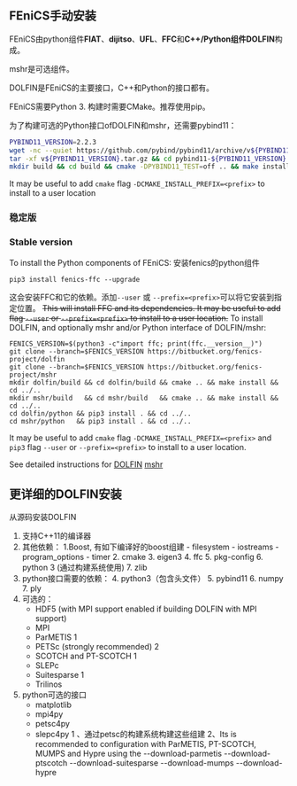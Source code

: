 ## FEniCS手动安装

FEniCS由python组件**FIAT**、**dijitso**、**UFL**、**FFC**和**C++/Python组件DOLFIN**构成。

mshr是可选组件。

DOLFIN是FEniCS的主要接口，C++和Python的接口都有。

FEniCS需要Python 3. 构建时需要CMake。推荐使用pip。

为了构建可选的Python接口ofDOLFIN和mshr，还需要pybind11：

```bash
PYBIND11_VERSION=2.2.3
wget -nc --quiet https://github.com/pybind/pybind11/archive/v${PYBIND11_VERSION}.tar.gz
tar -xf v${PYBIND11_VERSION}.tar.gz && cd pybind11-${PYBIND11_VERSION}
mkdir build && cd build && cmake -DPYBIND11_TEST=off .. && make install
```

It may be useful to add `cmake` flag `-DCMAKE_INSTALL_PREFIX=<prefix>` to install to a user location

### 稳定版

### Stable version

To install the Python components of FEniCS:
安装fenics的python组件

```
pip3 install fenics-ffc --upgrade
```
这会安装FFC和它的依赖。添加`--user` 或 `--prefix=<prefix>`可以将它安装到指定位置。
~~This will install FFC and its dependencies. It may be useful to add flag `--user` or `--prefix=<prefix>` to install to a user location.~~ To install DOLFIN, and optionally mshr and/or Python interface of DOLFIN/mshr:

```
FENICS_VERSION=$(python3 -c"import ffc; print(ffc.__version__)")
git clone --branch=$FENICS_VERSION https://bitbucket.org/fenics-project/dolfin
git clone --branch=$FENICS_VERSION https://bitbucket.org/fenics-project/mshr
mkdir dolfin/build && cd dolfin/build && cmake .. && make install && cd ../..
mkdir mshr/build   && cd mshr/build   && cmake .. && make install && cd ../..
cd dolfin/python && pip3 install . && cd ../..
cd mshr/python   && pip3 install . && cd ../..
```

It may be useful to add `cmake` flag `-DCMAKE_INSTALL_PREFIX=<prefix>` and `pip3` flag `--user` or `--prefix=<prefix>` to install to a user location.

See detailed instructions for
[DOLFIN](https://fenicsproject.org/docs/dolfin/dev/python/installation.html) 
[mshr](https://bitbucket.org/fenics-project/mshr/wiki/Installation)

## 更详细的DOLFIN安装

从源码安装DOLFIN
1. 支持C++11的编译器
2. 其他依赖：
    1.Boost, 有如下编译好的boost组建
        - filesystem
        - iostreams
        - program_options
        - timer
    2. cmake
    3. eigen3
    4. ffc
    5. pkg-config
    6. python 3 (通过构建系统使用)
    7. zlib
3. python接口需要的依赖：
    4. python3（包含头文件）
    5. pybind11
    6. numpy
    7. ply
4. 可选的：
    - HDF5 (with MPI support enabled if building DOLFIN with MPI support)
    - MPI
    - ParMETIS 1
    - PETSc (strongly recommended) 2
    - SCOTCH and PT-SCOTCH 1
    - SLEPc
    - Suitesparse 1
    - Trilinos
5. python可选的接口
    - matplotlib
    - mpi4py
    - petsc4py
    - slepc4py
1 、通过petsc的构建系统构建这些组建
2、Its is recommended to configuration with ParMETIS, PT-SCOTCH, MUMPS and Hypre using the --download-parmetis --download-ptscotch --download-suitesparse --download-mumps --download-hypre


